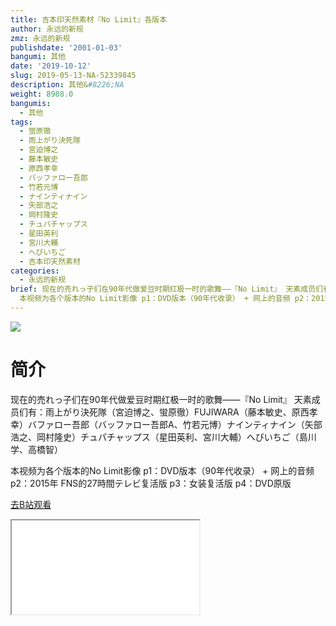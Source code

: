 ```yaml
---
title: 吉本印天然素材『No Limit』各版本
author: 永远的新规
zmz: 永远的新规
publishdate: '2001-01-03'
bangumi: 其他
date: '2019-10-12'
slug: 2019-05-13-NA-52339845
description: 其他&#8226;NA
weight: 8988.0
bangumis:
  - 其他
tags:
  - 蛍原徹
  - 雨上がり決死隊
  - 宮迫博之
  - 藤本敏史
  - 原西孝幸
  - バッファロー吾郎
  - 竹若元博
  - ナインティナイン
  - 矢部浩之
  - 岡村隆史
  - チュパチャップス
  - 星田英利
  - 宮川大輔
  - へびいちご
  - 吉本印天然素材
categories:
  - 永远的新规
brief: 现在的売れっ子们在90年代做爱豆时期红极一时的歌舞——『No Limit』 天素成员们有：雨上がり決死隊（宮迫博之、蛍原徹）FUJIWARA（藤本敏史、原西孝幸）バファロー吾郎（バッファロー吾郎A、竹若元博）ナインティナイン（矢部浩之、岡村隆史）チュパチャップス（星田英利、宮川大輔）へびいちご（島川学、高橋智）
  本视频为各个版本的No Limit影像 p1：DVD版本（90年代收录） + 网上的音频 p2：2015年 FNS的27時間テレビ复活版 p3：女装复活版 p4：DVD原版
---
```

![](https://raw.githubusercontent.com/tcgriffith/owaraisite/master/static/tmpimg/cb76d55b9910ca334f8e1ddcc95039d0715b61e9.jpg.480.jpg)
# 简介  
现在的売れっ子们在90年代做爱豆时期红极一时的歌舞——『No Limit』
天素成员们有：雨上がり決死隊（宮迫博之、蛍原徹）FUJIWARA（藤本敏史、原西孝幸）バファロー吾郎（バッファロー吾郎A、竹若元博）ナインティナイン（矢部浩之、岡村隆史）チュパチャップス（星田英利、宮川大輔）へびいちご（島川学、高橋智）

本视频为各个版本的No Limit影像
p1：DVD版本（90年代收录） +  网上的音频
p2：2015年 FNS的27時間テレビ复活版
p3：女装复活版
p4：DVD原版  

[去B站观看](https://www.bilibili.com/video/av52339845/)
<div class ="resp-container"><iframe class="testiframe" src="//player.bilibili.com/player.html?aid=52339845"", scrolling="no", allowfullscreen="true" > </iframe></div> 
